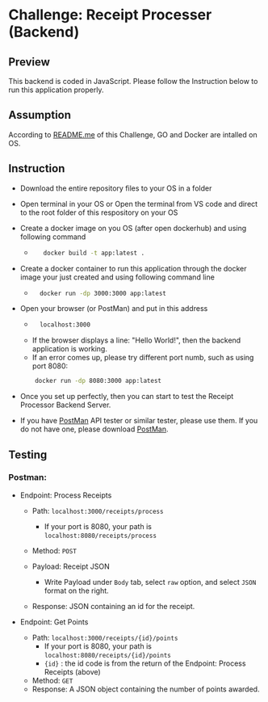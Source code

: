 # Challenge: Receipt Processer (Backend)

## Preview

This backend is coded in JavaScript. Please follow the Instruction below to run this application properly.

## Assumption

According to [README.me](https://github.com/fetch-rewards/receipt-processor-challenge/blob/main/README.md) of this Challenge, GO and Docker are intalled on OS. 

## Instruction

* Download the entire repository files to your OS in a folder

* Open terminal in your OS or Open the terminal from VS code and direct to the root folder of this respository on your OS

* Create a docker image on you OS (after open dockerhub) and using following command
    * ```bash
         docker build -t app:latest .

* Create a docker container to run this application through the docker image your just created and using following command line
    * ```bash
        docker run -dp 3000:3000 app:latest

* Open your browser (or PostMan) and put in this address
    * ```bash
        localhost:3000
    * If the browser displays a line: "Hello World!", then the backend application is working. 
    * If an error comes up, please try different port numb, such as using port 8080: 
    ```bash 
        docker run -dp 8080:3000 app:latest

* Once you set up perfectly, then you can start to test the Receipt Processor Backend Server. 

* If you have [PostMan](https://www.postman.com) API tester or similar tester, please use them. If you do not have one, please download [PostMan](https://www.postman.com).


## Testing

### Postman: 
* Endpoint: Process Receipts

    * Path: `localhost:3000/receipts/process`
        * If your port is 8080, your path is `localhost:8080/receipts/process`

    * Method: `POST`
    * Payload: Receipt JSON 
        * Write Payload under `Body` tab, select `raw` option, and select `JSON` format on the right.

    * Response: JSON containing an id for the receipt.


* Endpoint: Get Points

    * Path: `localhost:3000/receipts/{id}/points`
        * If your port is 8080, your path is `localhost:8080/receipts/{id}/points`
        * `{id}` : the id code is from the return of the Endpoint: Process Receipts (above)
    * Method: `GET`
    * Response: A JSON object containing the number of points awarded.



 
